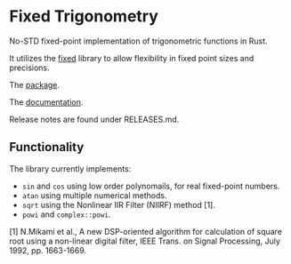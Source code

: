 # Fixed Trigonometry

No-STD fixed-point implementation of trigonometric functions in Rust.

It utilizes the [fixed](https://crates.io/crates/fixed) library to allow flexibility in fixed point sizes and precisions.

The [package](https://crates.io/crates/fixed_trigonometry).

The [documentation](https://docs.rs/fixed_trigonometry/).

Release notes are found under RELEASES.md.

## Functionality

The library currently implements:

- `sin` and `cos` using low order polynomails, for real fixed-point numbers.
- `atan` using multiple numerical methods.
- `sqrt` using the Nonlinear IIR Filter (NIIRF) method \[1\].
- `powi` and `complex::powi`.

\[1\] N.Mikami et al., A new DSP-oriented algorithm for calculation of square root using a non-linear digital filter, IEEE Trans. on Signal Processing, July 1992, pp. 1663-1669.
